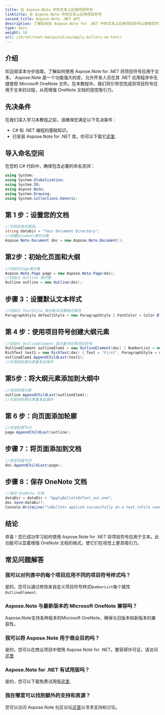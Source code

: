 ```yaml
---
title: 在 Aspose.Note 中的文本上应用项目符号
linktitle: 在 Aspose.Note 中的文本上应用项目符号
second_title: Aspose.Note .NET API
description: 了解如何在 Aspose.Note for .NET 中的文本上应用项目符号以增强您的 OneNote 文档。请按照此分步指南进行有效的格式化。
type: docs
weight: 10
url: /zh/net/text-manipulation/apply-bullets-on-text/
---
```

## 介绍
欢迎阅读本分步指南，了解如何使用 Aspose.Note for .NET 将项目符号应用于文本。 Aspose.Note 是一个功能强大的库，允许开发人员在其 .NET 应用程序中无缝使用 Microsoft OneNote 文件。在本教程中，我们将引导您完成将项目符号应用于文本的过程，从而增强 OneNote 文档的视觉吸引力。
## 先决条件
在我们深入学习本教程之前，请确保您满足以下先决条件：
- C# 和 .NET 编程的基础知识。
- 已安装 Aspose.Note for .NET 库。你可以下载它[这里](https://releases.aspose.com/note/net/).
## 导入命名空间
在您的 C# 代码中，确保包含必要的命名空间：
```csharp
using System;
using System.Globalization;
using System.IO;
using Aspose.Note;
using System.Drawing;
using System.Collections.Generic;
```
## 第 1 步：设置您的文档
```csharp
//文档目录的路径。
string dataDir = "Your Document Directory";
//创建Document类的对象
Aspose.Note.Document doc = new Aspose.Note.Document();
```
## 第2步：初始化页面和大纲
```csharp
//初始化Page类对象
Aspose.Note.Page page = new Aspose.Note.Page(doc);
//初始化 Outline 类对象
Outline outline = new Outline(doc);
```
## 步骤 3：设置默认文本样式
```csharp
//初始化 TextStyle 类对象并设置格式属性
ParagraphStyle defaultStyle = new ParagraphStyle { FontColor = Color.Black, FontName = "Arial", FontSize = 10 };
```
## 第 4 步：使用项目符号创建大纲元素
```csharp
//初始化 OutlineElement 类对象并应用项目符号
OutlineElement outlineElem1 = new OutlineElement(doc) { NumberList = new NumberList("*", "Arial", 10) };
RichText text1 = new RichText(doc) { Text = "First", ParagraphStyle = defaultStyle };
outlineElem1.AppendChildLast(text1);
//对其他轮廓元素重复此操作
```
## 第5步：将大纲元素添加到大纲中
```csharp
//添加轮廓元素
outline.AppendChildLast(outlineElem1);
//对其他轮廓元素重复此操作
```
## 第 6 步：向页面添加轮廓
```csharp
//添加轮廓节点
page.AppendChildLast(outline);
```
## 步骤 7：将页面添加到文档
```csharp
//添加页面节点
doc.AppendChildLast(page);
```
## 步骤 8：保存 OneNote 文档
```csharp
//保存 OneNote 文档
dataDir = dataDir + "ApplyBulletsOnText_out.one"; 
doc.Save(dataDir);
Console.WriteLine("\nBullets applied successfully on a text.\nFile saved at " + dataDir); 
```
## 结论
恭喜！您已成功学习如何使用 Aspose.Note for .NET 将项目符号应用于文本。此功能可以显着增强 OneNote 文档的格式，使它们在视觉上更具吸引力。
## 常见问题解答
### 我可以对列表中的每个项目应用不同的项目符号样式吗？
是的，您可以通过修改来自定义项目符号样式`NumberList`每个属性`OutlineElement`.
### Aspose.Note 与最新版本的 Microsoft OneNote 兼容吗？
Aspose.Note支持各种版本的Microsoft OneNote，确保与旧版本和新版本的兼容性。
### 我可以将 Aspose.Note 用于商业目的吗？
是的，您可以在商业项目中使用 Aspose.Note for .NET。要获得许可证，请访问[这里](https://purchase.aspose.com/buy).
### Aspose.Note for .NET 有试用版吗？
是的，您可以下载免费试用版[这里](https://releases.aspose.com/).
### 我在哪里可以找到额外的支持和资源？
您可以访问 Aspose.Note 社区论坛[这里](https://forum.aspose.com/c/note/28)以寻求支持和讨论。